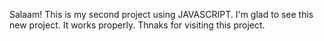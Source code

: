 Salaam!
This is my second project using JAVASCRIPT.
I'm glad to see this new project.
It works properly.
Thnaks for visiting this project.